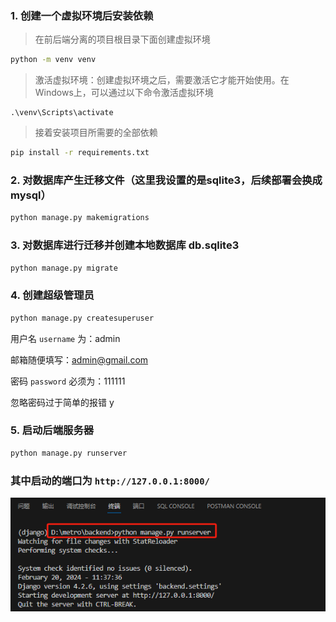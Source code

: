 ### 1. 创建一个虚拟环境后安装依赖

> 在前后端分离的项目根目录下面创建虚拟环境
```bash
python -m venv venv
```

> 激活虚拟环境：创建虚拟环境之后，需要激活它才能开始使用。在Windows上，可以通过以下命令激活虚拟环境

```plaintext
.\venv\Scripts\activate
```
> 接着安装项目所需要的全部依赖
```bash
pip install -r requirements.txt
```

### 2. 对数据库产生迁移文件（这里我设置的是sqlite3，后续部署会换成mysql）
```bash
python manage.py makemigrations
```

### 3. 对数据库进行迁移并创建本地数据库 db.sqlite3
```bash
python manage.py migrate
```

### 4. 创建超级管理员
```bash
python manage.py createsuperuser
```

用户名 `username` 为：admin

邮箱随便填写：admin@gmail.com

密码 `password` 必须为：111111

忽略密码过于简单的报错 y

### 5. 启动后端服务器
```bash
python manage.py runserver
```

### 其中启动的端口为  `http://127.0.0.1:8000/`

![alt text](image.png)